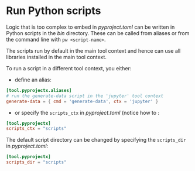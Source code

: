 # Run Python scripts

Logic that is too complex to embed in _pyproject.toml_ can be written in Python scripts in the _bin_ directory.
These can be called from aliases or from the command line with `pw <script-name>`.

The scripts run by default in the main tool context and hence can use all libraries installed in the main tool context.


To run a script in a different tool context, you either:

* define an alias:

```toml
[tool.pyprojectx.aliases]
# run the generate-data script in the 'jupyter' tool context
generate-data = { cmd = 'generate-data', ctx = 'jupyter' }
```

* or specify the `scripts_ctx` in _pyproject.toml_ (notice how to :

```toml
[tool.pyprojectx]
scripts_ctx = "scripts"
```

The default script directory can be changed by specifying the `scripts_dir` in _pyproject.toml_:

```toml
[tool.pyprojectx]
scripts_dir = "scripts"
```
